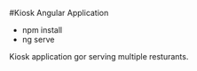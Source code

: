 #Kiosk Angular Application


* npm install
* ng serve


Kiosk application gor serving multiple resturants.
